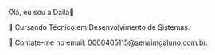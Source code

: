 Olá, eu sou a Daila👋

🔭 Cursando Técnico em Desenvolvimento de Sistemas.

👯 Contate-me no email: 0000405115@senaimgaluno.com.br.


